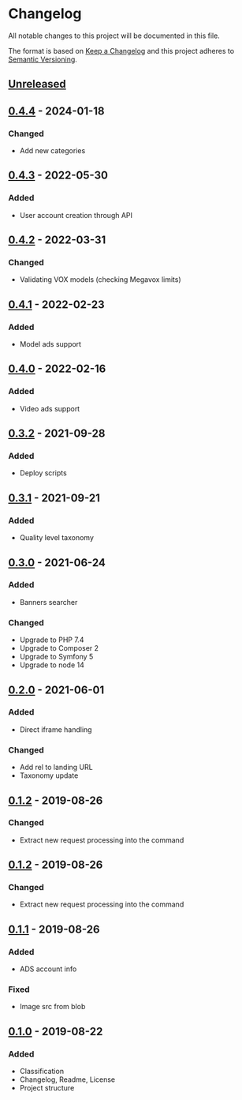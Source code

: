 # Changelog
All notable changes to this project will be documented in this file.

The format is based on [Keep a Changelog](https://keepachangelog.com/en/1.0.0/)
and this project adheres to [Semantic Versioning](https://semver.org/spec/v2.0.0.html).

## [Unreleased]

## [0.4.4] - 2024-01-18
### Changed
- Add new categories

## [0.4.3] - 2022-05-30
### Added
- User account creation through API

## [0.4.2] - 2022-03-31
### Changed
- Validating VOX models (checking Megavox limits)

## [0.4.1] - 2022-02-23
### Added
- Model ads support

## [0.4.0] - 2022-02-16
### Added
- Video ads support

## [0.3.2] - 2021-09-28
### Added
- Deploy scripts

## [0.3.1] - 2021-09-21
### Added
- Quality level taxonomy

## [0.3.0] - 2021-06-24
### Added
- Banners searcher
### Changed
- Upgrade to PHP 7.4
- Upgrade to Composer 2
- Upgrade to Symfony 5
- Upgrade to node 14

## [0.2.0] - 2021-06-01
### Added
- Direct iframe handling
### Changed
- Add rel to landing URL
- Taxonomy update

## [0.1.2] - 2019-08-26
### Changed
- Extract new request processing into the command

## [0.1.2] - 2019-08-26
### Changed
- Extract new request processing into the command

## [0.1.1] - 2019-08-26
### Added
- ADS account info
### Fixed
- Image src from blob

## [0.1.0] - 2019-08-22
### Added
- Classification
- Changelog, Readme, License
- Project structure

[Unreleased]: https://github.com/adshares/adclassify/compare/v0.4.4...HEAD
[0.4.4]: https://github.com/adshares/adselect/compare/v0.4.3...v0.4.4
[0.4.3]: https://github.com/adshares/adselect/compare/v0.4.2...v0.4.3
[0.4.2]: https://github.com/adshares/adselect/compare/v0.4.1...v0.4.2
[0.4.1]: https://github.com/adshares/adselect/compare/v0.4.0...v0.4.1
[0.4.0]: https://github.com/adshares/adselect/compare/v0.3.2...v0.4.0
[0.3.2]: https://github.com/adshares/adselect/compare/v0.3.1...v0.3.2
[0.3.1]: https://github.com/adshares/adselect/compare/v0.3.0...v0.3.1
[0.3.0]: https://github.com/adshares/adselect/compare/v0.2.0...v0.3.0
[0.2.0]: https://github.com/adshares/adselect/compare/v0.1.2...v0.2.0
[0.1.2]: https://github.com/adshares/adselect/compare/v0.1.1...v0.1.2
[0.1.1]: https://github.com/adshares/adselect/compare/v0.1.0...v0.1.1
[0.1.0]: https://github.com/adshares/adpanel/releases/tag/v0.1.0

